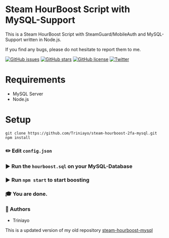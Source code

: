 # Steam HourBoost Script with MySQL-Support

This is a Steam HourBoost Script with SteamGuard/MobileAuth and MySQL-Support written in Node.js.

If you find any bugs, please do not hesitate to report them to me.

[![GitHub issues](https://img.shields.io/github/issues/Triniayo/steam-hourboost-2fa-mysql.svg)](https://github.com/Triniayo/steam-hourboost-2fa-mysql/issues)
[![GitHub stars](https://img.shields.io/github/stars/Triniayo/steam-hourboost-2fa-mysql.svg)](https://github.com/Triniayo/steam-hourboost-2fa-mysql/stargazers)
[![GitHub license](https://img.shields.io/github/license/Triniayo/steam-hourboost-2fa-mysql.svg)](https://github.com/Triniayo/steam-hourboost-2fa-mysql)
[![Twitter](https://img.shields.io/twitter/url/https/github.com/Triniayo/steam-hourboost-2fa-mysql.svg?style=social)](https://twitter.com/intent/tweet?text=Wow:&url=https%3A%2F%2Fgithub.com%2FTriniayo%2Fsteam-hourboost-mysql)

# Requirements

* MySQL Server
* Node.js

# Setup

```
git clone https://github.com/Triniayo/steam-hourboost-2fa-mysql.git
npm install
```

### ✏️ Edit `config.json`

### ▶️ Run the `hourboost.sql` on your MySQL-Database

### ▶️ Run `npm start` to start boosting

### 🎓 You are done.

### 🤖 Authors

* Triniayo

This is a updated version of my old repository [steam-hourboost-mysql](https://github.com/Triniayo/steam-hourboost-mysql)
